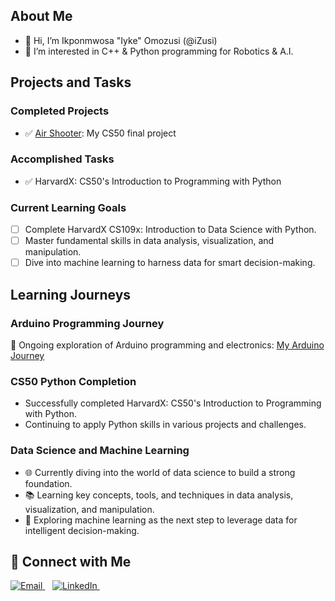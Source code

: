 ## About Me

- 👋 Hi, I’m Ikponmwosa "Iyke" Omozusi (@iZusi)
- 👀 I’m interested in C++ & Python programming for Robotics & A.I.

## Projects and Tasks

### Completed Projects
- ✅ [Air Shooter](https://github.com/iZusi/air_shooter): My CS50 final project

### Accomplished Tasks
- ✅ HarvardX: CS50's Introduction to Programming with Python

### Current Learning Goals
- [ ] Complete HarvardX CS109x: Introduction to Data Science with Python.
- [ ] Master fundamental skills in data analysis, visualization, and manipulation.
- [ ] Dive into machine learning to harness data for smart decision-making.

## Learning Journeys

### Arduino Programming Journey
🚀 Ongoing exploration of Arduino programming and electronics: [My Arduino Journey](https://github.com/iZusi/My-Arduino-Journey)

### CS50 Python Completion
- Successfully completed HarvardX: CS50's Introduction to Programming with Python.
- Continuing to apply Python skills in various projects and challenges.

### Data Science and Machine Learning
- 🌐 Currently diving into the world of data science to build a strong foundation.
- 📚 Learning key concepts, tools, and techniques in data analysis, visualization, and manipulation.
- 🤖 Exploring machine learning as the next step to leverage data for intelligent decision-making.

## 🚀 Connect with Me
<p align="left">
  <a href="mailto:iyke.zusi@gmail.com">
    <img src="https://img.shields.io/badge/Email-%23D14836.svg?&style=for-the-badge&logo=gmail&logoColor=white" alt="Email">
  </a>&nbsp;&nbsp;
  <a href="https://www.linkedin.com/in/iomozusi/">
    <img src="https://img.shields.io/badge/LinkedIn-%230077B5.svg?&style=for-the-badge&logo=linkedin&logoColor=white" alt="LinkedIn">
  </a>&nbsp;&nbsp;
</p>

<!---
iZusi/iZusi is a ✨ special ✨ repository because its `README.md` (this file) appears on your GitHub profile.
You can click the Preview link to take a look at your changes.
--->

